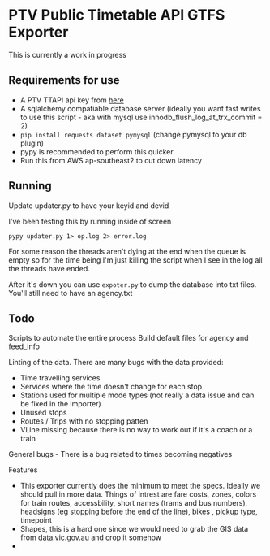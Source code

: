 PTV Public Timetable API GTFS Exporter
==

This is currently a work in progress

Requirements for use
--

 - A PTV TTAPI api key from [here](https://ptv.vic.gov.au/about-ptv/ptv-data-and-reports/digital-products/ptv-timetable-api/)
 - A sqlalchemy compatiable database server (ideally you want fast writes to use this script - aka with mysql use innodb_flush_log_at_trx_commit = 2)
 - ```pip install requests dataset pymysql``` (change pymysql to your db plugin)
 - pypy is recommended to perform this quicker
 - Run this from AWS ap-southeast2 to cut down latency

Running
--

Update updater.py to have your keyid and devid

I've been testing this by running inside of screen

```pypy updater.py 1> op.log 2> error.log```

For some reason the threads aren't dying at the end when the queue is empty so for the time being I'm just killing the script when I see in the log all the threads have ended. 


After it's down you can use ```expoter.py``` to dump the database into txt files. You'll still need to have an agency.txt


Todo
--

Scripts to automate the entire process
Build default files for agency and feed_info


Linting of the data. There are many bugs with the data provided:

 - Time travelling services
 - Services where the time doesn't change for each stop
 - Stations used for multiple mode types (not really a data issue and can be fixed in the importer)
 - Unused stops
 - Routes / Trips with no stopping patten
 - VLine missing because there is no way to work out if it's a coach or a train


General bugs - There is a bug related to times becoming negatives

Features
 - This exporter currently does the minimum to meet the specs. Ideally we should pull in more data. Things of intrest are fare costs, zones, colors for train routes, accessbility, short names (trams and bus numbers), headsigns (eg stopping before the end of the line), bikes , pickup type, timepoint 
 - Shapes, this is a hard one since we would need to grab the GIS data from data.vic.gov.au and crop it somehow
 - 